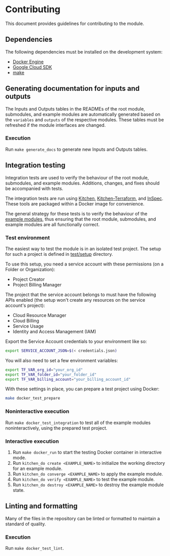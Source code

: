 # Contributing

This document provides guidelines for contributing to the module.

## Dependencies

The following dependencies must be installed on the development system:

-   [Docker Engine][docker-engine]
-   [Google Cloud SDK][google-cloud-sdk]
-   [make]

## Generating documentation for inputs and outputs

The Inputs and Outputs tables in the READMEs of the root module,
submodules, and example modules are automatically generated based on
the `variables` and `outputs` of the respective modules. These tables
must be refreshed if the module interfaces are changed.

### Execution

Run `make generate_docs` to generate new Inputs and Outputs tables.

## Integration testing

Integration tests are used to verify the behaviour of the root module,
submodules, and example modules. Additions, changes, and fixes should
be accompanied with tests.

The integration tests are run using [Kitchen][kitchen],
[Kitchen-Terraform][kitchen-terraform], and [InSpec][inspec]. These
tools are packaged within a Docker image for convenience.

The general strategy for these tests is to verify the behaviour of the
[example modules](./examples/), thus ensuring that the root module,
submodules, and example modules are all functionally correct.

### Test environment

The easiest way to test the module is in an isolated test project. The setup for such a project is defined in [test/setup](./test/setup/) directory.

To use this setup, you need a service account with these permissions (on a Folder or Organization):

-   Project Creator
-   Project Billing Manager

The project that the service account belongs to must have the following APIs enabled (the setup won't
create any resources on the service account's project):

-   Cloud Resource Manager
-   Cloud Billing
-   Service Usage
-   Identity and Access Management (IAM)

Export the Service Account credentials to your environment like so:

```sh
export SERVICE_ACCOUNT_JSON=$(< credentials.json)
```

You will also need to set a few environment variables:

```sh
export TF_VAR_org_id="your_org_id"
export TF_VAR_folder_id="your_folder_id"
export TF_VAR_billing_account="your_billing_account_id"
```

With these settings in place, you can prepare a test project using Docker:

```sh
make docker_test_prepare
```

### Noninteractive execution

Run `make docker_test_integration` to test all of the example modules
noninteractively, using the prepared test project.

### Interactive execution

1.  Run `make docker_run` to start the testing Docker container in
    interactive mode.
2.  Run `kitchen_do create <EXAMPLE_NAME>` to initialize the working
    directory for an example module.
3.  Run `kitchen_do converge <EXAMPLE_NAME>` to apply the example module.
4.  Run `kitchen_do verify <EXAMPLE_NAME>` to test the example module.
5.  Run `kitchen_do destroy <EXAMPLE_NAME>` to destroy the example module
    state.

## Linting and formatting

Many of the files in the repository can be linted or formatted to
maintain a standard of quality.

### Execution

Run `make docker_test_lint`.

[docker-engine]: https://www.docker.com/products/docker-engine
[flake8]: http://flake8.pycqa.org/en/latest/
[gofmt]: https://golang.org/cmd/gofmt/
[google-cloud-sdk]: https://cloud.google.com/sdk/install
[hadolint]: https://github.com/hadolint/hadolint
[inspec]: https://inspec.io/
[kitchen-terraform]: https://github.com/newcontext-oss/kitchen-terraform
[kitchen]: https://kitchen.ci/
[make]: https://en.wikipedia.org/wiki/Make_(software)
[shellcheck]: https://www.shellcheck.net/
[terraform-docs]: https://github.com/segmentio/terraform-docs
[terraform]: https://terraform.io/
